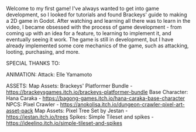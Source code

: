 Welcome to my first game!
I've always wanted to get into game development, so I looked for tutorials and found Brackeys' guide to making a 2D game in Godot. After watching and learning all there was to learn in the video, I became obsessed with the process of game development - from coming up with an idea for a feature, to learning to implement it, and eventually seeing it work.
The game is still in development, but I have already implemented some core mechanics of the game, such as attacking, looting, purchasing, and more.



SPECIAL THANKS TO:

ANIMATION:
Attack: Elle Yamamoto

ASSETS:
Map Assets: Brackeys' Platformer Bundle - https://brackeysgames.itch.io/brackeys-platformer-bundle
Base Character: Hana Caraka - https://bagong-games.itch.io/hana-caraka-base-character
NPCS: Pixel Crawler - https://anokolisa.itch.io/dungeon-crawler-pixel-art-asset-pack
Map Assets: Pixel Tree Set by Jestan - https://jestan.itch.io/trees
Spikes: Simple Tileset and spikes - https://ideelino.itch.io/simple-tileset-and-spikes
